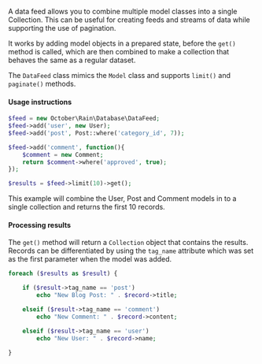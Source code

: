 A data feed allows you to combine multiple model classes into a single Collection. This can be useful for creating feeds and streams of data while supporting the use of pagination.

It works by adding model objects in a prepared state, before the `get()` method is called, which are then combined to make a collection that behaves the same as a regular dataset.

The `DataFeed` class mimics the `Model` class and supports `limit()` and `paginate()` methods.

#### Usage instructions

```php
$feed = new October\Rain\Database\DataFeed;
$feed->add('user', new User);
$feed->add('post', Post::where('category_id', 7));

$feed->add('comment', function(){
    $comment = new Comment;
    return $comment->where('approved', true);
});

$results = $feed->limit(10)->get();
```

This example will combine the User, Post and Comment models in to a single collection and returns the first 10 records.

#### Processing results

The `get()` method will return a `Collection` object that contains the results. Records can be differentiated by using the `tag_name` attribute which was set as the first parameter when the model was added.


```php
foreach ($results as $result) {

    if ($result->tag_name == 'post')
        echo "New Blog Post: " . $record->title;

    elseif ($result->tag_name == 'comment')
        echo "New Comment: " . $record->content;

    elseif ($result->tag_name == 'user')
        echo "New User: " . $record->name;

}
```